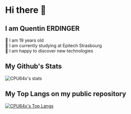 # Hi there 👋


## I am Quentin ERDINGER

💬 I am 19 years old  
🌱 I am currently studying at Epitech Strasbourg  
🔭 I am happy to discover new technologies

## My Github's Stats
![CPU64x's stats](https://github-readme-stats.vercel.app/api?username=CPU64x&count_private=true&show_icons=true&theme=transparent)

## My Top Langs on my public repository
[![CPU64x's Top Langs](https://github-readme-stats.vercel.app/api/top-langs/?username=CPU64x&layout=compact&theme=tokyonight&exclude_repo=Dashboard&langs_count=6)](https://github.com/anuraghazra/github-readme-stats)

<!--
**CPU64x/CPU64x** is a ✨ _special_ ✨ repository because its `README.md` (this file) appears on your GitHub profile.

Here are some ideas to get you started:

- 🔭 I’m currently working on ...
- 🌱 I’m currently learning ...
- 👯 I’m looking to collaborate on ...
- 🤔 I’m looking for help with ...
- 💬 Ask me about ...
- 📫 How to reach me: ...
- 😄 Pronouns: ...
- ⚡ Fun fact: ...
-->

